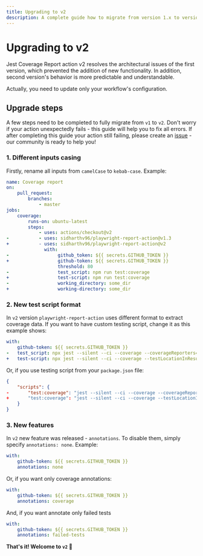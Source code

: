 ```yaml
---
title: Upgrading to v2
description: A complete guide how to migrate from version 1.x to version 2.x
---
```


# Upgrading to v2

Jest Coverage Report action v2 resolves the architectural issues of the first version, which prevented the addition of new functionality. In addition, second version's behavior is more predictable and understandable.

Actually, you need to update only your workflow's configuration.

## Upgrade steps

A few steps need to be completed to fully migrate from `v1` to `v2`. Don't worry if your action unexpectedly fails - this guide will help you to fix all errors. If after completing this guide your action still failing, please create an [issue](https://github.com/sidharthv96/playwright-report-action/issues) - our community is ready to help you!

### 1. Different inputs casing

Firstly, rename all inputs from `camelCase` to `kebab-case`. Example:

```yaml diff
name: Coverage report
on:
    pull_request:
        branches:
            - master
jobs:
    coverage:
        runs-on: ubuntu-latest
        steps:
            - uses: actions/checkout@v2
-           - uses: sidharthv96/playwright-report-action@v1.3
+           - uses: sidharthv96/playwright-report-action@v2
              with:
-                  github_token: ${{ secrets.GITHUB_TOKEN }}
+                  github-token: ${{ secrets.GITHUB_TOKEN }}
                   threshold: 80
-                  test_script: npm run test:coverage
+                  test-script: npm run test:coverage
-                  working_directory: some_dir
+                  working-directory: some_dir
```

### 2. New test script format

In `v2` version `playwright-report-action` uses different format to extract coverage data. If you want to have custom testing script, change it as this example shows:

```yaml diff
with:
    github-token: ${{ secrets.GITHUB_TOKEN }}
-   test_script: npx jest --silent --ci --coverage --coverageReporters="text" --coverageReporters="text-summary"
+   test-script: npx jest --silent --ci --coverage --testLocationInResults --json --outputFile="report.json"
```

Or, if you use testing script from your `package.json` file:

```json diff
{
    "scripts": {
-       "test:coverage": "jest --silent --ci --coverage --coverageReporters=\"text\" --coverageReporters=\"text-summary\""
+       "test:coverage": "jest --silent --ci --coverage --testLocationInResults --json --outputFile=\"report.json\""
    }
}
```

### 3. New features

In `v2` new feature was released - `annotations`. To disable them, simply specify `annotations: none`. Example:

```yaml
with:
    github-token: ${{ secrets.GITHUB_TOKEN }}
    annotations: none
```

Or, if you want only coverage annotations:

```yaml
with:
    github-token: ${{ secrets.GITHUB_TOKEN }}
    annotations: coverage
```

And, if you want annotate only failed tests

```yaml
with:
    github-token: ${{ secrets.GITHUB_TOKEN }}
    annotations: failed-tests
```

**That's it! Welcome to `v2` 🎉**

